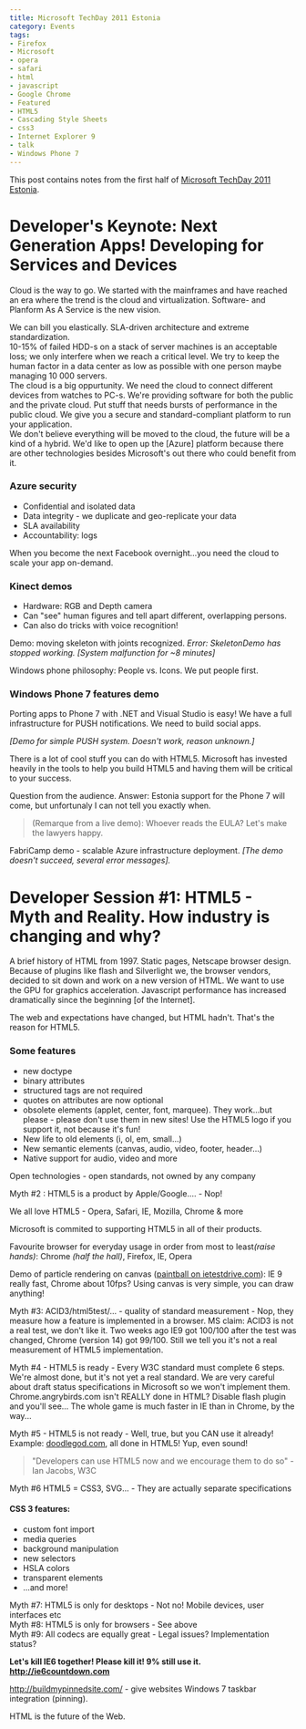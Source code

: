 ```yaml
---
title: Microsoft TechDay 2011 Estonia
category: Events
tags:
- Firefox
- Microsoft
- opera
- safari
- html
- javascript
- Google Chrome
- Featured
- HTML5
- Cascading Style Sheets
- css3
- Internet Explorer 9
- talk
- Windows Phone 7
---
```

This post contains notes from the first half of <a href="http://www.techday.ee/">Microsoft TechDay 2011 Estonia</a>.

# Developer's Keynote: Next Generation Apps! Developing for Services and Devices

Cloud is the way to go. We started with the mainframes and have reached an era where the trend is the cloud and virtualization. Software- and Planform As A Service is the new vision.

We can bill you elastically. SLA-driven architecture and extreme standardization.<br />
10-15% of failed HDD-s on a stack of server machines is an acceptable loss; we only interfere when we reach a critical level. We try to keep the human factor in a data center as low as possible with one person maybe managing 10 000 servers.<br />
The cloud is a big oppurtunity. We need the cloud to connect different devices from watches to PC-s. We're providing software for both the public and the private cloud. Put stuff that needs bursts of performance in the public cloud. We give you a secure and standard-compliant platform to run your application.<br />
We don't believe everything will be moved to the cloud, the future will be a kind of a hybrid. We'd like to open up the [Azure] platform because there are other technologies besides Microsoft's out there who could benefit from it.

### Azure security

<ul>
<li>Confidential and isolated data</li>
<li>Data integrity - we duplicate and geo-replicate your data</li>
<li>SLA availability</li>
<li>Accountability: logs</li>
</ul>

When you become the next Facebook overnight...you need the cloud to scale your app on-demand.

### Kinect demos
<ul>
<li>Hardware: RGB and Depth camera</li>
<li>Can "see" human figures and tell apart different, overlapping persons.</li>
<li>Can also do tricks with voice recognition!</li>
</ul>

Demo: moving skeleton with joints recognized. <em>Error: SkeletonDemo has stopped working. [System malfunction for ~8 minutes]</em>

Windows phone philosophy: People vs. Icons. We put people first.

### Windows Phone 7 features demo

Porting apps to Phone 7 with .NET and Visual Studio is easy! We have a full infrastructure for PUSH notifications. We need to build social apps.

<em>[Demo for simple PUSH system. Doesn't work, reason unknown.]</em>

There is a lot of cool stuff you can do with HTML5. Microsoft has invested heavily in the tools to help you build HTML5 and having them will be critical to your success.

Question from the audience. Answer: Estonia support for the Phone 7 will come, but unfortunaly I can not tell you exactly when.

> (Remarque from a live demo): Whoever reads the EULA? Let's make the lawyers happy.

FabriCamp demo - scalable Azure infrastructure deployment.<em> [The demo doesn't succeed, several error messages].</em>

# Developer Session #1: HTML5 - Myth and Reality. How industry is changing and why?

A brief history of HTML from 1997. Static pages, Netscape browser design. Because of plugins like flash and Silverlight we, the browser vendors, decided to sit down and work on a new version of HTML. We want to use the GPU for graphics acceleration. Javascript performance has increased dramatically since the beginning [of the Internet].

The web and expectations have changed, but HTML hadn't. That's the reason for HTML5.

### Some features

<ul>
<li>new doctype</li>
<li>binary attributes</li>
<li>structured tags are not required</li>
<li>quotes on attributes are now optional</li>
<li>obsolete elements (applet, center, font, marquee). They work...but please - please don't use them in new sites! Use the HTML5 logo if you support it, not because it's fun!</li>
<li>New life to old elements (i, ol, em, small...)</li>
<li>New semantic elements (canvas, audio, video, footer, header...)</li>
<li>Native support for audio, video and more</span></li>
</ul>

Open technologies - open standards, not owned by any company

Myth #2 : HTML5 is a product by Apple/Google.... - </span>Nop!

We all love HTML5 - Opera, Safari, IE, Mozilla, Chrome &amp; more

Microsoft is commited to supporting HTML5 in all of their products.

Favourite browser for everyday usage in order from most to least<em>(raise hands)</em>: Chrome <em>(half the hall)</em>, Firefox, IE, Opera

Demo of particle rendering on canvas (<a href="http://ie.microsoft.com/testdrive/Performance/Paintball/">paintball on ietestdrive.com</a>): IE 9 really fast, Chrome about 10fps? Using canvas is very simple, you can draw anything!

Myth #3: ACID3/html5test/... - quality of standard measurement - Nop, they measure how a feature is implemented in a browser. MS claim: ACID3 is not a real test, we don't like it. Two weeks ago IE9 got 100/100 after the test was changed, Chrome (version 14) got 99/100. Still we tell you it's not a real measurement of HTML5 implementation.

Myth #4 - HTML5 is ready - Every W3C standard must complete 6 steps. We're almost done, but it's not yet a real standard. We are very careful about draft status specifications in Microsoft so we won't implement them. Chrome.angrybirds.com isn't REALLY done in HTML? Disable flash plugin and you'll see... The whole game is much faster in IE than in Chrome, by the way...

Myth #5 - HTML5 is not ready - Well, true, but you CAN use it already! Example: <a href="http://doodlegod.com">doodlegod.com</a>, all done in HTML5! Yup, even sound!

> "Developers can use HTML5 now and we encourage them to do so" - Ian Jacobs, W3C

Myth #6 HTML5 = CSS3, SVG... - They are actually separate specifications

<h4>CSS 3 features:</h4>
<ul>
<li>custom font import</li>
<li>media queries</li>
<li>background manipulation</li>
<li>new selectors</li>
<li>HSLA colors</li>
<li>transparent elements</li>
<li>...and more!</li>
</ul>

Myth #7: HTML5 is only for desktops - Not no! Mobile devices, user interfaces etc<br />
 Myth #8: HTML5 is only for browsers - See above<br />
 Myth #9: All codecs are equally great - Legal issues? Implementation status?

<strong>Let's kill IE6 together! Please kill it! 9% still use it. <a href="http://ie6countdown.com">http://ie6countdown.com</a></strong>

<a href="http://buildmypinnedsite.com/">http://buildmypinnedsite.com/ </a>- give websites Windows 7 taskbar integration (pinning).

HTML is the future of the Web.